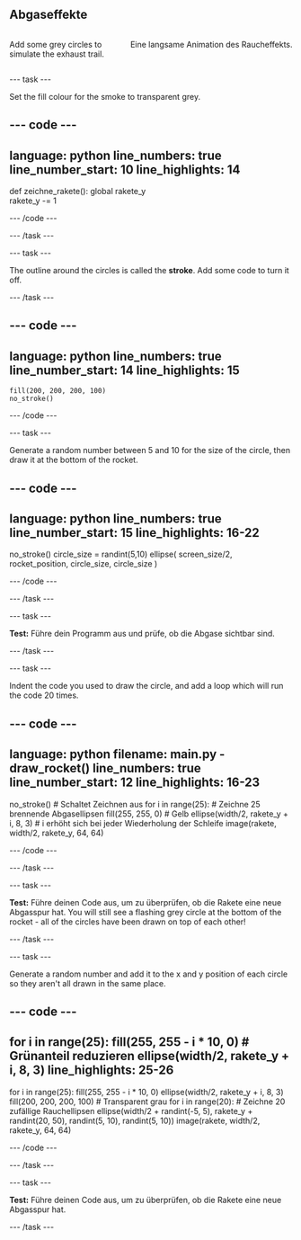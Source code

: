 ## Abgaseffekte

<div style="display: flex; flex-wrap: wrap">
<div style="flex-basis: 200px; flex-grow: 1; margin-right: 15px;">

Add some grey circles to simulate the exhaust trail. 
</div>
<div>

Eine langsame Animation des Raucheffekts.
</div>
</div>

--- task ---

Set the fill colour for the smoke to transparent grey.

--- code ---
---
language: python line_numbers: true line_number_start: 10
line_highlights: 14
---

def zeichne_rakete(): global rakete_y   
rakete_y -= 1

--- /code ---

--- /task ---


--- task ---

The outline around the circles is called the **stroke**. Add some code to turn it off.


--- /task ---

--- code ---
---
language: python line_numbers: true line_number_start: 14
line_highlights: 15
---

    fill(200, 200, 200, 100) 
    no_stroke()


--- /code ---

--- task ---

Generate a random number between 5 and 10 for the size of the circle, then draw it at the bottom of the rocket.

--- code ---
---
language: python line_numbers: true line_number_start: 15
line_highlights: 16-22
---

no_stroke() circle_size = randint(5,10) ellipse( screen_size/2, rocket_position, circle_size, circle_size )

--- /code ---

--- /task ---

--- task ---

**Test:** Führe dein Programm aus und prüfe, ob die Abgase sichtbar sind.

--- /task ---

--- task ---

Indent the code you used to draw the circle, and add a loop which will run the code 20 times.

--- code ---
---
language: python filename: main.py - draw_rocket() line_numbers: true line_number_start: 12
line_highlights: 16-23
---

no_stroke() # Schaltet Zeichnen aus for i in range(25): # Zeichne 25 brennende Abgasellipsen fill(255, 255, 0) # Gelb ellipse(width/2, rakete_y + i, 8, 3) # i erhöht sich bei jeder Wiederholung der Schleife image(rakete, width/2, rakete_y, 64, 64)


--- /code ---

--- /task ---

--- task ---

**Test:** Führe deinen Code aus, um zu überprüfen, ob die Rakete eine neue Abgasspur hat. You will still see a flashing grey circle at the bottom of the rocket - all of the circles have been drawn on top of each other!

--- /task ---

--- task ---

Generate a random number and add it to the x and y position of each circle so they aren't all drawn in the same place.


--- code ---
---
for i in range(25): fill(255, 255 - i * 10, 0)  # Grünanteil reduzieren ellipse(width/2, rakete_y + i, 8, 3)
line_highlights: 25-26
---

for i in range(25): fill(255, 255 - i * 10, 0) ellipse(width/2, rakete_y + i, 8, 3) fill(200, 200, 200, 100)  # Transparent grau for i in range(20):  # Zeichne 20 zufällige Rauchellipsen ellipse(width/2 + randint(-5, 5), rakete_y + randint(20, 50), randint(5, 10), randint(5, 10)) image(rakete, width/2, rakete_y, 64, 64)

--- /code ---

--- /task ---


--- task ---

**Test:** Führe deinen Code aus, um zu überprüfen, ob die Rakete eine neue Abgasspur hat.

--- /task ---

